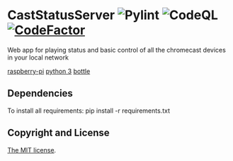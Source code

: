 # CastStatusServer ![Pylint](https://github.com/pablosambuco/CastStatusServer/workflows/Pylint/badge.svg) ![CodeQL](https://github.com/pablosambuco/CastStatusServer/workflows/CodeQL/badge.svg) [![CodeFactor](https://www.codefactor.io/repository/github/pablosambuco/caststatusserver/badge)](https://www.codefactor.io/repository/github/pablosambuco/caststatusserver)

Web app for playing status and basic control of all the chromecast devices in your local network

[raspberry-pi](https://www.raspberrypi.org/) [python 3](https://www.python.org/) [bottle](https://bottlepy.org/) 

## Dependencies

To install all requirements: pip install -r requirements.txt

## Copyright and License

[The MIT license](LICENSE).
